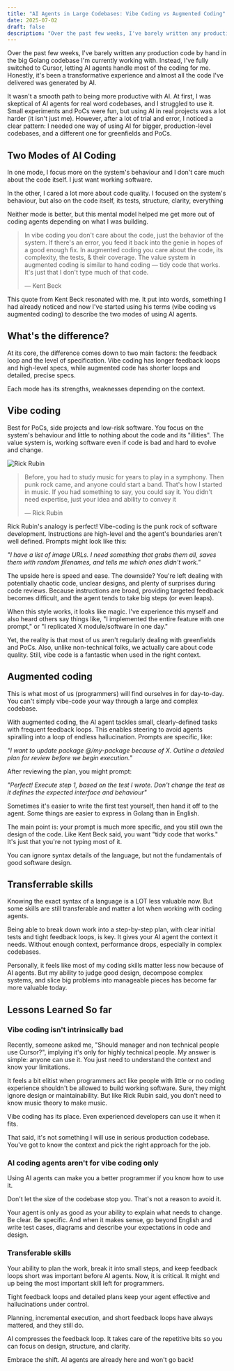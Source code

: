 ```yaml
---
title: "AI Agents in Large Codebases: Vibe Coding vs Augmented Coding"
date: 2025-07-02
draft: false
description: "Over the past few weeks, I've barely written any production code by hand in the big Golang codebase I'm currently working with. Instead, I've fully switched to Cursor, letting AI agents handle most of the coding for me."
---
```


Over the past few weeks, I've barely written any production code by hand in the big Golang codebase I'm currently working with. Instead, I've fully switched to Cursor, letting AI agents handle most of the coding for me. Honestly, it's been a transformative experience and almost all the code I've delivered was generated by AI.

It wasn't a smooth path to being more productive with AI. At first, I was skeptical of AI agents for real word codebases, and I struggled to use it. Small experiments and PoCs were fun, but using AI in real projects was a lot harder (it isn't just me). However, after a lot of trial and error, I noticed a clear pattern: I needed one way of using AI for bigger, production-level codebases, and a different one for greenfields and PoCs.

## Two Modes of AI Coding

In one mode, I focus more on the system's behaviour and I don't care much about the code itself. I just want working software.

In the other, I cared a lot more about code quality. I focused on the system's behaviour, but also on the code itself, its tests, structure, clarity, everything

Neither mode is better, but this mental model helped me get more out of coding agents depending on what I was building.

> In vibe coding you don't care about the code, just the behavior of the system. If there's an error, you feed it back into the genie in hopes of a good enough fix. In augmented coding you care about the code, its complexity, the tests, & their coverage. The value system in augmented coding is similar to hand coding — tidy code that works. It's just that I don't type much of that code.
>
> — Kent Beck

This quote from Kent Beck resonated with me. It put into words, something I had already noticed and now I've started using his terms (vibe coding vs augmented coding) to describe the two modes of using AI agents.

## What's the difference?

At its core, the difference comes down to two main factors: the feedback loop and the level of specification. Vibe coding has longer feedback loops and high-level specs, while augmented code has shorter loops and detailed, precise specs.

Each mode has its strengths, weaknesses depending on the context.

## Vibe coding

Best for PoCs, side projects and low-risk software. You focus on the system's behaviour and little to nothing about the code and its "illities". The value system is, working software even if code is bad and hard to evolve and change.

![Rick Rubin](/images/rick-rubin.jpeg)

> Before, you had to study music for years to play in a symphony. Then punk rock came, and anyone could start a band. That's how I started in music. If you had something to say, you could say it. You didn't need expertise, just your idea and ability to convey it
>
> — Rick Rubin

Rick Rubin's analogy is perfect! Vibe-coding is the punk rock of software development. Instructions are high-level and the agent's boundaries aren't well defined. Prompts might look like this:

*"I have a list of image URLs. I need something that grabs them all, saves them with random filenames, and tells me which ones didn't work."*

The upside here is speed and ease. The downside? You're left dealing with potentially chaotic code, unclear designs, and plenty of surprises during code reviews. Because instructions are broad, providing targeted feedback becomes difficult, and the agent tends to take big steps (or even leaps).

When this style works, it looks like magic. I've experience this myself and also heard others say things like, "I implemented the entire feature with one prompt," or "I replicated X module/software in one day."

Yet, the reality is that most of us aren't regularly dealing with greenfields and PoCs. Also, unlike non-technical folks, we actually care about code quality. Still, vibe code is a fantastic when used in the right context.

## Augmented coding

This is what most of us (programmers) will find ourselves in for day-to-day. You can't simply vibe-code your way through a large and complex codebase.

With augmented coding, the AI agent tackles small, clearly-defined tasks with frequent feedback loops. This enables steering to avoid agents spiralling into a loop of endless hallucination. Prompts are specific, like:

*"I want to update package @/my-package because of X. Outline a detailed plan for review before we begin execution."*

After reviewing the plan, you might prompt:

*"Perfect! Execute step 1, based on the test I wrote. Don't change the test as it defines the expected interface and behaviour"*

Sometimes it's easier to write the first test yourself, then hand it off to the agent. Some things are easier to express in Golang than in English.

The main point is: your prompt is much more specific, and you still own the design of the code. Like Kent Beck said, you want "tidy code that works." It's just that you're not typing most of it.

You can ignore syntax details of the language, but not the fundamentals of good software design.

## Transferrable skills

Knowing the exact syntax of a language is a LOT less valuable now. But some skills are still transferable and matter a lot when working with coding agents.

Being able to break down work into a step-by-step plan, with clear initial tests and tight feedback loops, is key. It gives your AI agent the context it needs. Without enough context, performance drops, especially in complex codebases.

Personally, it feels like most of my coding skills matter less now because of AI agents. But my ability to judge good design, decompose complex systems, and slice big problems into manageable pieces has become far more valuable today.

## Lessons Learned So far

### Vibe coding isn't intrinsically bad

Recently, someone asked me, "Should manager and non technical people use Cursor?", implying it's only for highly technical people. My answer is simple: anyone can use it. You just need to understand the context and know your limitations.

It feels a bit elitist when programmers act like people with little or no coding experience shouldn't be allowed to build working software. Sure, they might ignore design or maintainability. But like Rick Rubin said, you don't need to know music theory to make music.

Vibe coding has its place. Even experienced developers can use it when it fits.

That said, it's not something I will use in serious production codebase. You've got to know the context and pick the right approach for the job.

### AI coding agents aren't for vibe coding only

Using AI agents can make you a better programmer if you know how to use it.

Don't let the size of the codebase stop you. That's not a reason to avoid it.

Your agent is only as good as your ability to explain what needs to change. Be clear. Be specific. And when it makes sense, go beyond English and write test cases, diagrams and describe your expectations in code and design.

### Transferable skills

Your ability to plan the work, break it into small steps, and keep feedback loops short was important before AI agents. Now, it is critical. It might end up being the most important skill left for programmers.

Tight feedback loops and detailed plans keep your agent effective and hallucinations under control.

Planning, incremental execution, and short feedback loops have always mattered, and they still do.

AI compresses the feedback loop. It takes care of the repetitive bits so you can focus on design, structure, and clarity.

Embrace the shift. AI agents are already here and won't go back!